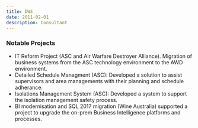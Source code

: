 ```yaml
---
title: DWS
date: 2011-02-01
description: Consultant
---
```

### Notable Projects
 - IT Reform Project (ASC and Air Warfare Destroyer Alliance). Migration of business systems from the ASC technology environment to the AWD environment.
 - Detailed Schedule Managment (ASC): Developed a solution to assist supervisors and area managements with their planning and schedule adherance.
 - Isolations Management System (ASC): Developed a system to support the isolation management safety process. 
 - BI modernisation and SQL 2017 migration (Wine Australia) supported a project to upgrade the on-prem Business Intelligence platforms and processes.